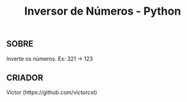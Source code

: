 <header>
<div> 
  <h1> Inversor de Números - Python </h1>
  </div>
  </header>
<div>
  <h2> SOBRE </h2>
    <p>
      Inverte os números.
      Ex: 321 -> 123
    </p>
    </div>
    <div>
    <h2> CRIADOR </h2>
    <p> Victor (https://github.com/victorcst) </p>
    </div>
